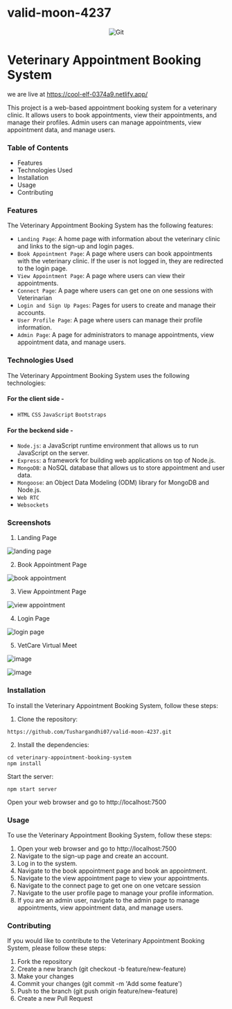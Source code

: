 # valid-moon-4237

<div align="center">
  <img src="https://mdbootstrap.com/img/Photos/new-templates/animal-shelter/logo.png" alt="Git" />
</div>

# Veterinary Appointment Booking System
we are live at https://cool-elf-0374a9.netlify.app/

This project is a web-based appointment booking system for a veterinary clinic. It allows users to book appointments, view their appointments, and manage their profiles. Admin users can manage appointments, view appointment data, and manage users.

### Table of Contents
- Features
- Technologies Used
- Installation
- Usage
- Contributing

### Features
The Veterinary Appointment Booking System has the following features:

- `Landing Page`: A home page with information about the veterinary clinic and links to the sign-up and login pages.
- `Book Appointment Page`: A page where users can book appointments with the veterinary clinic. If the user is not logged in, they are redirected to the login page.
- `View Appointment Page`: A page where users can view their appointments.
- `Connect Page`: A page where users can get one on one sessions with Veterinarian
- `Login and Sign Up Pages`: Pages for users to create and manage their accounts.
- `User Profile Page`: A page where users can manage their profile information.
- `Admin Page`: A page for administrators to manage appointments, view appointment data, and manage users.

### Technologies Used
The Veterinary Appointment Booking System uses the following technologies:

#### For the client side -
- `HTML` `CSS` `JavaScript` `Bootstraps`

#### For the beckend side -
- `Node.js`: a JavaScript runtime environment that allows us to run JavaScript on the server.
- `Express`: a framework for building web applications on top of Node.js.
- `MongoDB`: a NoSQL database that allows us to store appointment and user data.
- `Mongoose`: an Object Data Modeling (ODM) library for MongoDB and Node.js.
- `Web RTC`
- `Websockets`

### Screenshots

1. Landing Page

![landing page](https://user-images.githubusercontent.com/114161535/229288911-dff994bb-cf78-48cd-a451-ef6d691adf3b.png)

2. Book Appointment Page

![book appointment](https://user-images.githubusercontent.com/114161535/229288926-8396fa11-889b-4b68-9b47-f5ff45cefa46.png)

3. View Appointment Page

![view appointment](https://user-images.githubusercontent.com/114161535/229288939-923f07b7-58ee-4018-ade6-f9846e8d7658.png)

4. Login Page

![login page](https://user-images.githubusercontent.com/114161535/229288950-f027bad5-c64a-4e23-a1d8-38ba8b285ce6.png)

5. VetCare Virtual Meet

![image](https://user-images.githubusercontent.com/114161535/229353448-a7f3c37b-eeac-40ab-8527-cef4d08b686b.png)

![image](https://user-images.githubusercontent.com/114161535/229457696-d5f479ec-160c-4975-a16f-79eb4c883fee.png)



### Installation
To install the Veterinary Appointment Booking System, follow these steps:

1. Clone the repository:
```
https://github.com/Tushargandhi07/valid-moon-4237.git
```

2. Install the dependencies:
```
cd veterinary-appointment-booking-system
npm install
```

Start the server:
```
npm start server
```

Open your web browser and go to http://localhost:7500

### Usage
To use the Veterinary Appointment Booking System, follow these steps:

1. Open your web browser and go to http://localhost:7500
2. Navigate to the sign-up page and create an account.
3. Log in to the system.
4. Navigate to the book appointment page and book an appointment.
5. Navigate to the view appointment page to view your appointments.
6. Navigate to the connect page to get one on one vetcare session
7. Navigate to the user profile page to manage your profile information.
8. If you are an admin user, navigate to the admin page to manage appointments, view appointment data, and manage users.

### Contributing
If you would like to contribute to the Veterinary Appointment Booking System, please follow these steps:

1. Fork the repository
2. Create a new branch (git checkout -b feature/new-feature)
3. Make your changes
4. Commit your changes (git commit -m 'Add some feature')
5. Push to the branch (git push origin feature/new-feature)
6. Create a new Pull Request

